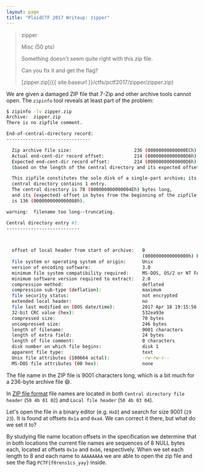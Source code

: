 ```yaml
---
layout: page
title: "PlaidCTF 2017 Writeup: zipper"
---
```


> zipper
> 
> Misc (50 pts)
>
> Something doesn't seem quite right with this zip file. 
> 
> Can you fix it and get the flag?
>
> [zipper.zip]({{ site.baseurl }}/ctfs/pctf2017/zipper/zipper.zip)

We are given a damaged ZIP file that 7-Zip and other archive tools cannot open. The ```zipinfo``` tool reveals at least part of the problem:

```sh
$ zipinfo -lv zipper.zip 
Archive:  zipper.zip
There is no zipfile comment.

End-of-central-directory record:
-------------------------------

  Zip archive file size:                       236 (00000000000000ECh)
  Actual end-cent-dir record offset:           214 (00000000000000D6h)
  Expected end-cent-dir record offset:         214 (00000000000000D6h)
  (based on the length of the central directory and its expected offset)

  This zipfile constitutes the sole disk of a single-part archive; its
  central directory contains 1 entry.
  The central directory is 78 (000000000000004Eh) bytes long,
  and its (expected) offset in bytes from the beginning of the zipfile
  is 136 (0000000000000088h).

warning:  filename too long--truncating.

Central directory entry #1:
---------------------------

  

  offset of local header from start of archive:   0
                                                  (0000000000000000h) bytes
  file system or operating system of origin:      Unix
  version of encoding software:                   3.0
  minimum file system compatibility required:     MS-DOS, OS/2 or NT FAT
  minimum software version required to extract:   2.0
  compression method:                             deflated
  compression sub-type (deflation):               maximum
  file security status:                           not encrypted
  extended local header:                          no
  file last modified on (DOS date/time):          2017 Apr 18 19:15:56
  32-bit CRC value (hex):                         532ea93e
  compressed size:                                70 bytes
  uncompressed size:                              246 bytes
  length of filename:                             9001 characters
  length of extra field:                          24 bytes
  length of file comment:                         0 characters
  disk number on which file begins:               disk 1
  apparent file type:                             text
  Unix file attributes (100664 octal):            -rw-rw-r--
  MS-DOS file attributes (00 hex):                none
```

The file name in the ZIP file is 9001 characters long, which is a bit much for a 236-byte archive file :smile:.

In [ZIP file format](https://en.wikipedia.org/wiki/Zip_%28file_format%29) file names are located in both ```Central directory file header``` (```50 4b 01 02```) and ```Local file header``` (```50 4b 03 04```). 

Let's open the file in a binary editor (e.g. ```HxD```) and search for size 9001 (```29 23```). It is found at offsets ```0x1a``` and ```0xa4```. We can correct it there, but what do we set it to?

By studying file name location offsets in the specification we determine that in both locations the current file names are sequences of 8 NULL bytes each, located at offsets ```0x1e``` and ```0xb6```, respectively. When we set each length to 8 and each name to ```AAAAAAAA``` we are able to open the zip file and see the flag ```PCTF{f0rens1cs_yay}``` inside.